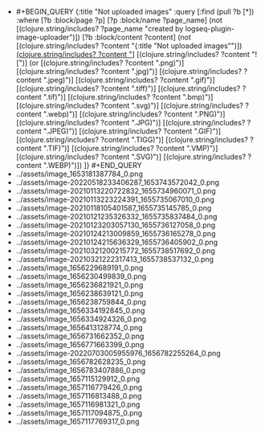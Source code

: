 - #+BEGIN_QUERY
  {:title "Not uploaded images"
    :query [:find (pull ?b [*])
          :where
          [?b :block/page ?p]
          [?p :block/name ?page_name]
          (not [(clojure.string/includes? ?page_name "created by logseq-plugin-image-uploader")])
          [?b :block/content ?content]
          (not [(clojure.string/includes? ?content "{:title \"Not uploaded images\"")])
          [(clojure.string/includes? ?content "](../assets")]
          [(clojure.string/includes? ?content "![")]
          (or [(clojure.string/includes? ?content ".png)")]
              [(clojure.string/includes? ?content ".jpg)")]
              [(clojure.string/includes? ?content ".jpeg)")]
              [(clojure.string/includes? ?content ".gif)")]
              [(clojure.string/includes? ?content ".tiff)")]
              [(clojure.string/includes? ?content ".tif)")]
              [(clojure.string/includes? ?content ".bmp)")]
              [(clojure.string/includes? ?content ".svg)")]
              [(clojure.string/includes? ?content ".webp)")]
              [(clojure.string/includes? ?content ".PNG)")]
              [(clojure.string/includes? ?content ".JPG)")]
              [(clojure.string/includes? ?content ".JPEG)")]
              [(clojure.string/includes? ?content ".GIF)")]
              [(clojure.string/includes? ?content ".TIGG)")]
              [(clojure.string/includes? ?content ".TIF)")]
              [(clojure.string/includes? ?content ".VMP)")]
              [(clojure.string/includes? ?content ".SVG)")]
              [(clojure.string/includes? ?content ".WEBP)")])
        ]}
  #+END_QUERY
- ../assets/image_1653181387784_0.png
- ../assets/image-20220518233406287_1653743572042_0.png
- ../assets/image-20210113220722832_1655734960071_0.png
- ../assets/image-20210113223224391_1655735067010_0.png
- ../assets/image-20210118105401587_1655735145785_0.png
- ../assets/image-20210121235326332_1655735837484_0.png
- ../assets/image-20210123203057130_1655736127058_0.png
- ../assets/image-20210124213009859_1655736165278_0.png
- ../assets/image-20210124215636329_1655736405902_0.png
- ../assets/image-20210321200215772_1655738517692_0.png
- ../assets/image-20210321222317413_1655738537132_0.png
- ../assets/image_1656229689191_0.png
- ../assets/image_1656230499839_0.png
- ../assets/image_1656236821921_0.png
- ../assets/image_1656238639121_0.png
- ../assets/image_1656238759844_0.png
- ../assets/image_1656334192845_0.png
- ../assets/image_1656334924326_0.png
- ../assets/image_1656413128774_0.png
- ../assets/image_1656731662352_0.png
- ../assets/image_1656771663399_0.png
- ../assets/image-20220703005955976_1656782255264_0.png
- ../assets/image_1656782628235_0.png
- ../assets/image_1656783407886_0.png
- ../assets/image_1657115129912_0.png
- ../assets/image_1657116779426_0.png
- ../assets/image_1657116813488_0.png
- ../assets/image_1657116981321_0.png
- ../assets/image_1657117094875_0.png
- ../assets/image_1657117769317_0.png